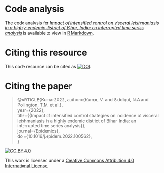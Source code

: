 # Code analysis
The code analysis for [*Impact of intensified control on visceral leishmaniasis in a highly-endemic district of Bihar, India: an interrupted time series analysis*](https://www.sciencedirect.com/science/article/pii/S1755436522000184) is available to view in [R Markdown](code_analysis.Rmd). 

# Citing this resource
This code resource can be cited as [![DOI](https://zenodo.org/badge/356652646.svg)](https://zenodo.org/badge/latestdoi/356652646).

# Citing the paper

> @ARTICLE{Kumar2022,
 author={Kumar, V. and Siddiqui, N.A and Pollington, T.M. et al.},  
 year={2022},  
 title={{Impact of intensified control strategies on incidence of visceral leishmaniasis in a highly endemic district of Bihar, India: an interrupted time series analysis}},  
 journal={Epidemics},  
 doi={10.1016/j.epidem.2022.100562},  
}

[![CC BY 4.0][cc-by-shield]][cc-by]  

This work is licensed under a [Creative Commons Attribution 4.0 International License][cc-by].  

[cc-by]: http://creativecommons.org/licenses/by/4.0/  
[cc-by-shield]: https://img.shields.io/badge/License-CC%20BY%204.0-lightgrey.svg  
